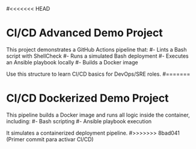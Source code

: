 #<<<<<<< HEAD
# CI/CD Advanced Demo Project

This project demonstrates a GitHub Actions pipeline that:
#- Lints a Bash script with ShellCheck
#- Runs a simulated Bash deployment
#- Executes an Ansible playbook locally
#- Builds a Docker image

Use this structure to learn CI/CD basics for DevOps/SRE roles.
#=======
# CI/CD Dockerized Demo Project

This pipeline builds a Docker image and runs all logic inside the container, including:
#- Bash scripting
#- Ansible playbook execution

It simulates a containerized deployment pipeline.
#>>>>>>> 8bad041 (Primer commit para activar CI/CD)
